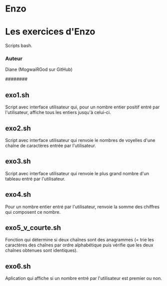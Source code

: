 # Enzo
# Les exercices d'Enzo
Scripts bash.

### Auteur
Diane (MogwaiRGod sur GitHub)

########
## exo1.sh
Script avec interface utilisateur qui, pour un nombre entier positif entré par l'utilisateur, affiche tous les entiers jusqu'à celui-ci.

## exo2.sh
Script avec interface utilisateur qui renvoie le nombres de voyelles d'une chaîne de caractères entrée par l'utilisateur.

## exo3.sh
Script avec interface utilisateur qui renvoie le plus grand nombre d'un tableau entré par l'utilisateur.

## exo4.sh
Pour un nombre entier entré par l'utilisateur, renvoie la somme des chiffres qui composent ce nombre.

## exo5_v_courte.sh
Fonction qui détermine si deux chaînes sont des anagrammes (= trie les caractères des chaînes par ordre alphabétique puis vérifie que les deux chaînes obtenues sont identiques).

## exo6.sh
Aplication qui affiche si un nombre entré par l'utilisateur est premier ou non.
